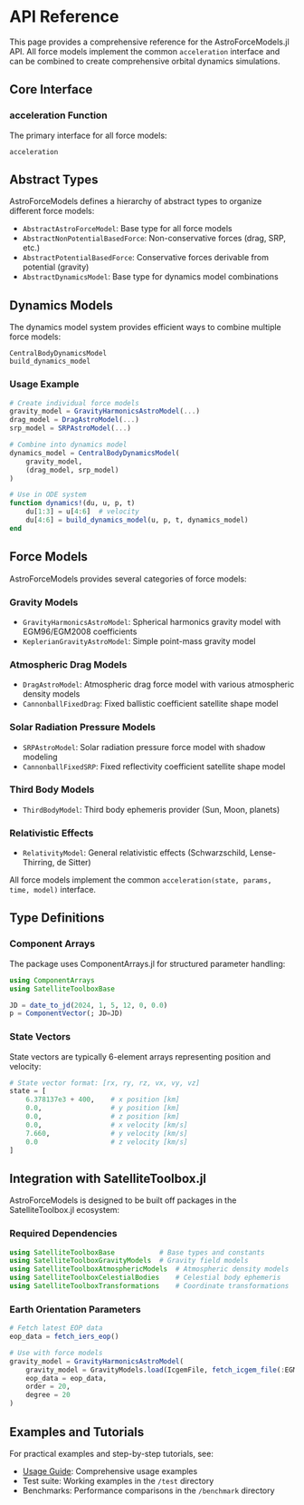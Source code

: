 # API Reference

This page provides a comprehensive reference for the AstroForceModels.jl API. All force models implement the common `acceleration` interface and can be combined to create comprehensive orbital dynamics simulations.

## Core Interface

### acceleration Function

The primary interface for all force models:

```@docs
acceleration
```

## Abstract Types

AstroForceModels defines a hierarchy of abstract types to organize different force models:

- `AbstractAstroForceModel`: Base type for all force models
- `AbstractNonPotentialBasedForce`: Non-conservative forces (drag, SRP, etc.)  
- `AbstractPotentialBasedForce`: Conservative forces derivable from potential (gravity)
- `AbstractDynamicsModel`: Base type for dynamics model combinations

## Dynamics Models

The dynamics model system provides efficient ways to combine multiple force models:

```@docs
CentralBodyDynamicsModel
build_dynamics_model
```

### Usage Example

```julia
# Create individual force models
gravity_model = GravityHarmonicsAstroModel(...)
drag_model = DragAstroModel(...)
srp_model = SRPAstroModel(...)

# Combine into dynamics model
dynamics_model = CentralBodyDynamicsModel(
    gravity_model,
    (drag_model, srp_model)
)

# Use in ODE system
function dynamics!(du, u, p, t)
    du[1:3] = u[4:6]  # velocity
    du[4:6] = build_dynamics_model(u, p, t, dynamics_model)
end
```

## Force Models

AstroForceModels provides several categories of force models:

### Gravity Models

- `GravityHarmonicsAstroModel`: Spherical harmonics gravity model with EGM96/EGM2008 coefficients
- `KeplerianGravityAstroModel`: Simple point-mass gravity model

### Atmospheric Drag Models

- `DragAstroModel`: Atmospheric drag force model with various atmospheric density models
- `CannonballFixedDrag`: Fixed ballistic coefficient satellite shape model

### Solar Radiation Pressure Models

- `SRPAstroModel`: Solar radiation pressure force model with shadow modeling
- `CannonballFixedSRP`: Fixed reflectivity coefficient satellite shape model

### Third Body Models

- `ThirdBodyModel`: Third body ephemeris provider (Sun, Moon, planets)

### Relativistic Effects

- `RelativityModel`: General relativistic effects (Schwarzschild, Lense-Thirring, de Sitter)

All force models implement the common `acceleration(state, params, time, model)` interface.

## Type Definitions

### Component Arrays

The package uses ComponentArrays.jl for structured parameter handling:

```julia
using ComponentArrays
using SatelliteToolboxBase

JD = date_to_jd(2024, 1, 5, 12, 0, 0.0)
p = ComponentVector(; JD=JD)
```

### State Vectors

State vectors are typically 6-element arrays representing position and velocity:

```julia
# State vector format: [rx, ry, rz, vx, vy, vz]
state = [
    6.378137e3 + 400,    # x position [km]
    0.0,                 # y position [km]  
    0.0,                 # z position [km]
    0.0,                 # x velocity [km/s]
    7.660,               # y velocity [km/s]
    0.0                  # z velocity [km/s]
]
```

## Integration with SatelliteToolbox.jl

AstroForceModels is designed to be built off packages in the SatelliteToolbox.jl ecosystem:

### Required Dependencies

```julia
using SatelliteToolboxBase           # Base types and constants
using SatelliteToolboxGravityModels  # Gravity field models
using SatelliteToolboxAtmosphericModels  # Atmospheric density models
using SatelliteToolboxCelestialBodies    # Celestial body ephemeris
using SatelliteToolboxTransformations    # Coordinate transformations
```

### Earth Orientation Parameters

```julia
# Fetch latest EOP data
eop_data = fetch_iers_eop()

# Use with force models
gravity_model = GravityHarmonicsAstroModel(
    gravity_model = GravityModels.load(IcgemFile, fetch_icgem_file(:EGM96)),
    eop_data = eop_data,
    order = 20,
    degree = 20
)
```

## Examples and Tutorials

For practical examples and step-by-step tutorials, see:

- [Usage Guide](usage.md): Comprehensive usage examples
- Test suite: Working examples in the `/test` directory
- Benchmarks: Performance comparisons in the `/benchmark` directory